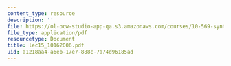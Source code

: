 ```yaml
---
content_type: resource
description: ''
file: https://ol-ocw-studio-app-qa.s3.amazonaws.com/courses/10-569-synthesis-of-polymers-fall-2006/a1218aa4a6eb17e7888c7a74d96185ad_lec15_10162006.pdf
file_type: application/pdf
resourcetype: Document
title: lec15_10162006.pdf
uid: a1218aa4-a6eb-17e7-888c-7a74d96185ad
---
```

